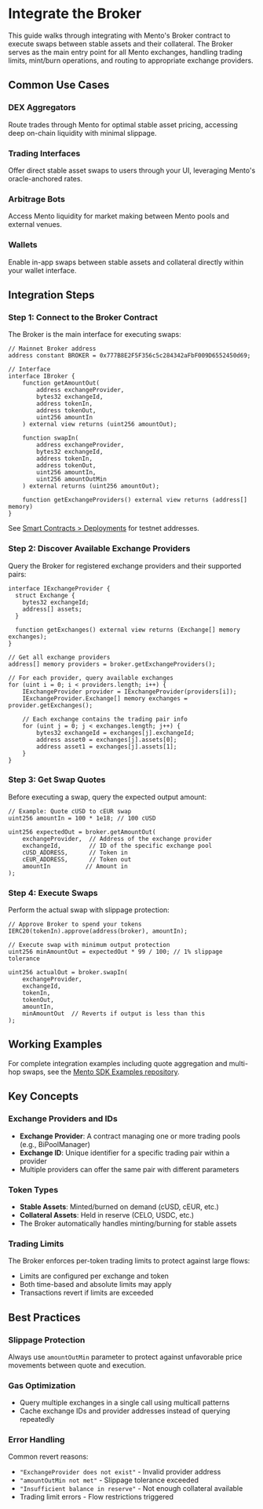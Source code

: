 # Integrate the Broker

This guide walks through integrating with Mento's Broker contract to execute swaps between stable assets and their collateral. The Broker serves as the main entry point for all Mento exchanges, handling trading limits, mint/burn operations, and routing to appropriate exchange providers.

## Common Use Cases

### DEX Aggregators

Route trades through Mento for optimal stable asset pricing, accessing deep on-chain liquidity with minimal slippage.

### Trading Interfaces

Offer direct stable asset swaps to users through your UI, leveraging Mento's oracle-anchored rates.

### Arbitrage Bots

Access Mento liquidity for market making between Mento pools and external venues.

### Wallets

Enable in-app swaps between stable assets and collateral directly within your wallet interface.

## Integration Steps

### Step 1: Connect to the Broker Contract

The Broker is the main interface for executing swaps:

```solidity
// Mainnet Broker address
address constant BROKER = 0x777B8E2F5F356c5c284342aFbF009D6552450d69;

// Interface
interface IBroker {
    function getAmountOut(
        address exchangeProvider,
        bytes32 exchangeId,
        address tokenIn,
        address tokenOut,
        uint256 amountIn
    ) external view returns (uint256 amountOut);
    
    function swapIn(
        address exchangeProvider,
        bytes32 exchangeId,
        address tokenIn,
        address tokenOut,
        uint256 amountIn,
        uint256 amountOutMin
    ) external returns (uint256 amountOut);
    
    function getExchangeProviders() external view returns (address[] memory)
}
```

See [Smart Contracts > Deployments](https://docs.mento.org/mento/developers/deployments/addresses) for testnet addresses.

### Step 2: Discover Available Exchange Providers

Query the Broker for registered exchange providers and their supported pairs:

```solidity
interface IExchangeProvider {
  struct Exchange {
    bytes32 exchangeId;
    address[] assets;
  }
  
  function getExchanges() external view returns (Exchange[] memory exchanges);
}

// Get all exchange providers
address[] memory providers = broker.getExchangeProviders();

// For each provider, query available exchanges
for (uint i = 0; i < providers.length; i++) {
    IExchangeProvider provider = IExchangeProvider(providers[i]);
    IExchangeProvider.Exchange[] memory exchanges = provider.getExchanges();
    
    // Each exchange contains the trading pair info
    for (uint j = 0; j < exchanges.length; j++) {
        bytes32 exchangeId = exchanges[j].exchangeId;
        address asset0 = exchanges[j].assets[0];
        address asset1 = exchanges[j].assets[1];
    }
}
```

### Step 3: Get Swap Quotes

Before executing a swap, query the expected output amount:

```solidity
// Example: Quote cUSD to cEUR swap
uint256 amountIn = 100 * 1e18; // 100 cUSD

uint256 expectedOut = broker.getAmountOut(
    exchangeProvider,  // Address of the exchange provider
    exchangeId,        // ID of the specific exchange pool
    cUSD_ADDRESS,      // Token in
    cEUR_ADDRESS,      // Token out
    amountIn          // Amount in
);
```

### Step 4: Execute Swaps

Perform the actual swap with slippage protection:

```solidity
// Approve Broker to spend your tokens
IERC20(tokenIn).approve(address(broker), amountIn);

// Execute swap with minimum output protection
uint256 minAmountOut = expectedOut * 99 / 100; // 1% slippage tolerance

uint256 actualOut = broker.swapIn(
    exchangeProvider,
    exchangeId,
    tokenIn,
    tokenOut,
    amountIn,
    minAmountOut  // Reverts if output is less than this
);
```

## Working Examples

For complete integration examples including quote aggregation and multi-hop swaps, see the [Mento SDK Examples repository](https://github.com/mento-protocol/mento-sdk-examples).

## Key Concepts

### Exchange Providers and IDs

* **Exchange Provider**: A contract managing one or more trading pools (e.g., BiPoolManager)
* **Exchange ID**: Unique identifier for a specific trading pair within a provider
* Multiple providers can offer the same pair with different parameters

### Token Types

* **Stable Assets**: Minted/burned on demand (cUSD, cEUR, etc.)
* **Collateral Assets**: Held in reserve (CELO, USDC, etc.)
* The Broker automatically handles minting/burning for stable assets

### Trading Limits

The Broker enforces per-token trading limits to protect against large flows:

* Limits are configured per exchange and token
* Both time-based and absolute limits may apply
* Transactions revert if limits are exceeded

## Best Practices

### Slippage Protection

Always use `amountOutMin` parameter to protect against unfavorable price movements between quote and execution.

### Gas Optimization

* Query multiple exchanges in a single call using multicall patterns
* Cache exchange IDs and provider addresses instead of querying repeatedly

### Error Handling

Common revert reasons:

* `"ExchangeProvider does not exist"` - Invalid provider address
* `"amountOutMin not met"` - Slippage tolerance exceeded
* `"Insufficient balance in reserve"` - Not enough collateral available
* Trading limit errors - Flow restrictions triggered
